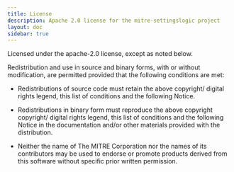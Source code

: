 ```yaml
---
title: License
description: Apache 2.0 license for the mitre-settingslogic project
layout: doc
sidebar: true
---
```


Licensed under the apache-2.0 license, except as noted below.  

Redistribution and use in source and binary forms, with or without modification, are permitted provided that the following conditions are met:  

* Redistributions of source code must retain the above copyright/ digital rights legend, this list of conditions and the following Notice.  

* Redistributions in binary form must reproduce the above copyright copyright/ digital rights legend, this list of conditions and the following Notice in the documentation and/or other materials provided with the distribution.  

* Neither the name of The MITRE Corporation nor the names of its contributors may be used to endorse or promote products derived from this software without specific prior written permission.
